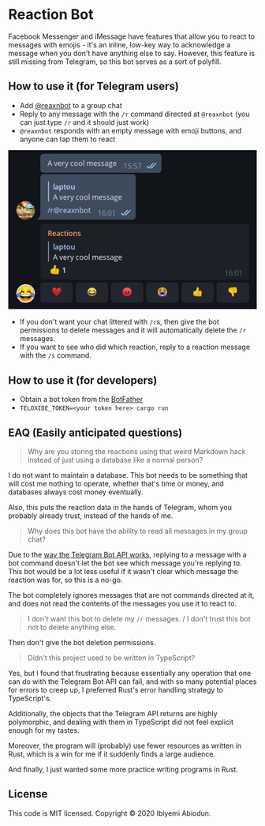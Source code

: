 # Reaction Bot

Facebook Messenger and iMessage have features that allow you to react to
messages with emojis - it's an inline, low-key way to acknowledge a message when
you don't have anything else to say. However, this feature is still missing from
Telegram, so this bot serves as a sort of polyfill.

## How to use it (for Telegram users)

- Add [@reaxnbot](https://t.me/reaxnbot) to a group chat
- Reply to any message with the `/r` command directed at `@reaxnbot` (you can
  just type `/r` and it should just work)
- `@reaxnbot` responds with an empty message with emoji buttons, and anyone can
  tap them to react

![example showing reaxnbot in action](doc/example-1.png)

- If you don't want your chat littered with `/r`s, then give the bot permissions
  to delete messages and it will automatically delete the `/r` messages.
- If you want to see who did which reaction, reply to a reaction message with
  the `/s` command.

## How to use it (for developers)

- Obtain a bot token from the [BotFather](https://t.me/botfather)
- `TELOXIDE_TOKEN=<your token here> cargo run`

## EAQ (Easily anticipated questions)

> Why are you storing the reactions using that weird Markdown hack instead of
> just using a database like a normal person?

I do not want to maintain a database. This bot needs to be something that will
cost me nothing to operate, whether that's time or money, and databases always
cost money eventually.

Also, this puts the reaction data in the hands of Telegram, whom you probably
already trust, instead of the hands of me.

> Why does this bot have the ability to read all messages in my group chat?

Due to the [way the Telegram Bot API works](https://core.telegram.org/bots/faq#what-messages-will-my-bot-get),
replying to a message with a bot command doesn't let the bot see which message
you're replying to. This bot would be a lot less useful if it wasn't clear which
message the reaction was for, so this is a no-go.

The bot completely ignores messages that are not commands directed at it, and
does not read the contents of the messages you use it to react to.

> I don't want this bot to delete my `/r` messages. / I don't trust this bot not
> to delete anything else.

Then don't give the bot deletion permissions.

> Didn't this project used to be written in TypeScript?

Yes, but I found that frustrating because essentially any operation that one can
do with the Telegram Bot API can fail, and with so many potential places for
errors to creep up, I preferred Rust's error handling strategy to TypeScript's.

Additionally, the objects that the Telegram API returns are highly polymorphic,
and dealing with them in TypeScript did not feel explicit enough for my tastes.

Moreover, the program will (probably) use fewer resources as written in Rust,
which is a win for me if it suddenly finds a large audience.

And finally, I just wanted some more practice writing programs in Rust.

## License

This code is MIT licensed. Copyright &copy; 2020 Ibiyemi Abiodun.

